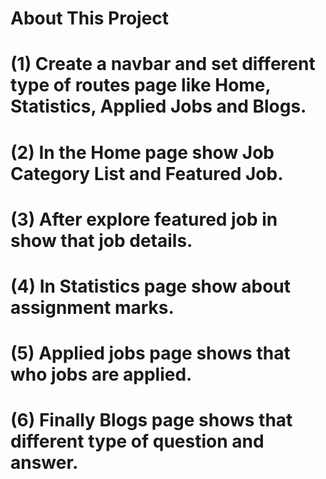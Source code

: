 # About This Project #
# (1) Create a navbar and set different type of routes page like Home, Statistics, Applied Jobs and Blogs.
# (2) In the Home page show Job Category List and Featured Job.
# (3) After explore featured job in show that job details.
# (4) In Statistics page show about assignment marks.
# (5) Applied jobs page shows that who jobs are applied.
# (6) Finally Blogs page shows that different type of question and answer.


